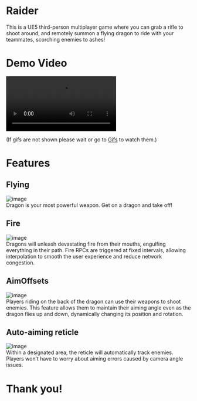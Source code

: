 # Raider
This is a UE5 third-person multiplayer game where you can grab a rifle to shoot around, and remotely summon a flying dragon to ride with your teammates, scorching enemies to ashes!

# Demo Video
![video](Demo/DemoVideo.mp4)  

(If gifs are not shown please wait or go to [Gifs](Demo) to watch them.)
# Features
## Flying
![image](Demo/Fly.gif)  
Dragon is your most powerful weapon. Get on a dragon and take off!

## Fire
![image](Demo/Fire.gif)  
Dragons will unleash devastating fire from their mouths, engulfing everything in their path.
Fire RPCs are triggered at fixed intervals, allowing interpolation to smooth the user experience and reduce network congestion.

## AimOffsets
![image](Demo/AimOffset.gif)  
Players riding on the back of the dragon can use their weapons to shoot enemies. This feature allows them to maintain their aiming angle even as the dragon flies up and down, dynamically changing its position and rotation.

## Auto-aiming reticle
![image](Demo/SelfAdjustingAiming.gif)  
Within a designated area, the reticle will automatically track enemies. Players won’t have to worry about aiming errors caused by camera angle issues.

# Thank you!
